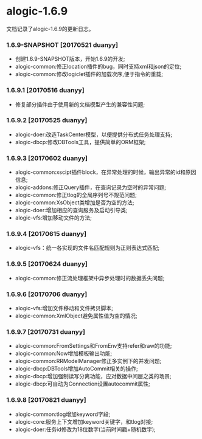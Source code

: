 alogic-1.6.9
============

文档记录了alogic-1.6.9的更新日志。

### 1.6.9-SNAPSHOT [20170521 duanyy]
- 创建1.6.9-SNAPSHOT版本，开始1.6.9的开发;
- alogic-common:修正location插件的bug，同时支持xml和json的定位;
- alogic-common:修改logiclet插件的加载次序,便于指令的重载;


### 1.6.9.1 [20170516 duanyy]
- 修复部分插件由于使用新的文档模型产生的兼容性问题;

### 1.6.9.2 [20170525 duanyy]
- alogic-doer:改造TaskCenter模型，以便提供分布式任务处理支持;
- alogic-dbcp:修改DBTools工具，提供简单的ORM框架;

### 1.6.9.3 [20170602 duanyy]
- alogic-common:xscipt插件block，在异常处理的时候，输出异常的id和原因信息;
- alogic-addons:修正Query插件，在查询记录为空时的异常问题;
- alogic-common:修正tlog的全局序列号不规范问题;
- alogic-common:XsObject类增加是否为空的方法;
- alogic-doer:增加相应的查询服务及启动引导类;
- alogic-vfs:增加移动文件的方法;

### 1.6.9.4 [20170615 duanyy]
- alogic-vfs：统一各实现的文件名匹配规则为正则表达式匹配;

### 1.6.9.5 [20170624 duanyy]
- alogic-common:修正流处理框架中异步处理时的数据丢失问题;

### 1.6.9.6 [20170706 duanyy]
- alogic-vfs:增加文件移动和文件拷贝脚本;
- alogic-common:XmlObject避免属性值为空的情况;

### 1.6.9.7 [20170731 duanyy] 
- alogic-common:FromSettings和FromEnv支持refer和raw的功能;
- alogic-common:Now增加模板输出功能;
- alogic-common:RRModelManager修正多实例下的并发问题;
- alogic-dbcp:DBTools增加AutoCommit相关的操作;
- alogic-dbcp:增加强制读写分离功能，应对数据中间层之类的场景;
- alogic-dbcp:可自动为Connection设置autocommit属性;

### 1.6.9.8 [20170821 duanyy]
- alogic-common:tlog增加keyword字段;
- alogic-core:服务上下文增加keyword关键字，和tlog对接;
- alogic-doer:任务id修改为18位数字(当前时间戳+随机数字);
